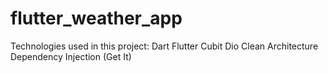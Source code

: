 # flutter_weather_app
Technologies used in this project:
 Dart
 Flutter
 Cubit
 Dio
 Clean Architecture
 Dependency Injection (Get It)
 
